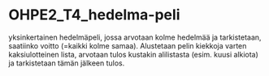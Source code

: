 ﻿# OHPE2_T4_hedelma-peli
yksinkertainen hedelmäpeli, jossa arvotaan kolme hedelmää ja tarkistetaan, saatiinko voitto (=kaikki kolme samaa). Alustetaan pelin kiekkoja varten kaksiulotteinen lista, arvotaan tulos kustakin alilistasta (esim. kuusi alkiota) ja tarkistetaan tämän jälkeen tulos.
